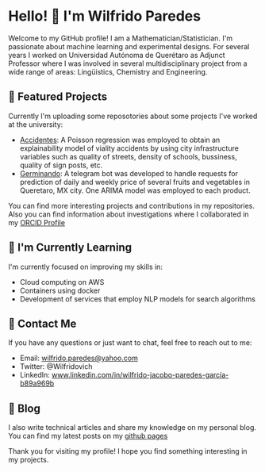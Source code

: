 # Hello! 👋 I'm Wilfrido Paredes

Welcome to my GitHub profile! I am a Mathematician/Statistician. I'm passionate about machine learning and experimental designs. For several years I worked on Universidad Autónoma de Querétaro as Adjunct Professor where I was involved in several multidisciplinary project from a wide range of areas: Lingüistics, Chemistry and Engineering.

## 🔭 Featured Projects

Currently I'm uploading some reposotories about some projects I've worked at the university:

- [Accidentes](https://github.com/wparedes17/accidentes): A Poisson regression was employed to obtain an explainability model of viality accidents by using city infrastructure variables such as quality of streets, density of schools, bussiness, quality of sign posts, etc.
- [Germinando](https://github.com/wparedes17/germinando): A telegram bot was developed to handle requests for prediction of daily and weekly price of several fruits and vegetables in Queretaro, MX city. One ARIMA model was employed to each product.

You can find more interesting projects and contributions in my repositories. Also you can find information about investigations where I collaborated in my [ORCID Profile](https://orcid.org/0000-0001-9740-0358)

## 🌱 I'm Currently Learning

I'm currently focused on improving my skills in:

- Cloud computing on AWS
- Containers using docker
- Development of services that employ NLP models for search algorithms

## 💬 Contact Me

If you have any questions or just want to chat, feel free to reach out to me:

- Email: wilfrido.paredes@yahoo.com
- Twitter: @Wilfridovich
- LinkedIn: www.linkedin.com/in/wilfrido-jacobo-paredes-garcía-b89a969b

## 📝 Blog

I also write technical articles and share my knowledge on my personal blog. You can find my latest posts on my [github pages](https://wparedes17.github.io)

Thank you for visiting my profile! I hope you find something interesting in my projects.
